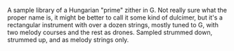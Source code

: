 A sample library of a Hungarian "prime" zither in G. Not really sure what the proper name is, it might be better to call it some kind of dulcimer, but it's a rectangular instrument with over a dozen strings, mostly tuned to G, with two melody courses and the rest as drones. Sampled strummed down, strummed up, and as melody strings only.
